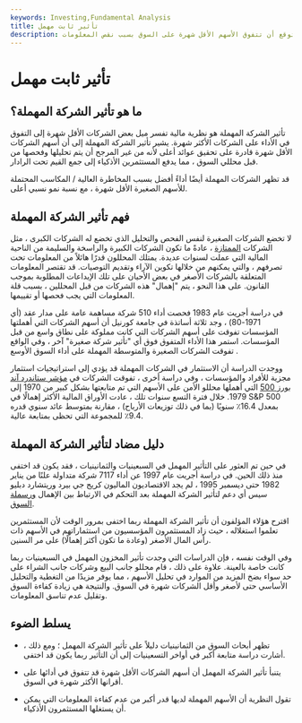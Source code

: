 ```yaml
---
keywords: Investing,Fundamental Analysis
title: تأثير ثابت مهمل
description: تأثير الشركة المهملة هو شذوذ في السوق يتوقع أن تتفوق الأسهم الأقل شهرة على السوق بسبب نقص المعلومات.
---
```


# تأثير ثابت مهمل
## ما هو تأثير الشركة المهملة؟

تأثير الشركة المهملة هو نظرية مالية تفسر ميل بعض الشركات الأقل شهرة إلى التفوق في الأداء على الشركات الأكثر شهرة. يشير تأثير الشركة المهملة إلى أن أسهم الشركات الأقل شهرة قادرة على تحقيق عوائد أعلى لأنه من غير المرجح أن يتم تحليلها وفحصها من قبل محللي السوق ، مما يدفع المستثمرين الأذكياء إلى جمع القيم تحت الرادار.

قد تظهر الشركات المهملة أيضًا أداءً أفضل بسبب المخاطرة العالية / المكاسب المحتملة للأسهم الصغيرة الأقل شهرة ، مع نسبة نمو نسبي أعلى.

## فهم تأثير الشركة المهملة

لا تخضع الشركات الصغيرة لنفس الفحص والتحليل الذي تخضع له الشركات الكبرى ، مثل الشركات [الممتازة](/bluechipstock) ، عادةً ما تكون الشركات الكبيرة والراسخة والسليمة من الناحية المالية التي عملت لسنوات عديدة. يمتلك المحللون قدرًا هائلاً من المعلومات تحت تصرفهم ، والتي يمكنهم من خلالها تكوين الآراء وتقديم التوصيات. قد تقتصر المعلومات المتعلقة بالشركات الأصغر في بعض الأحيان على تلك الإيداعات المطلوبة بموجب القانون. على هذا النحو ، يتم "إهمال" هذه الشركات من قبل المحللين ، بسبب قلة المعلومات التي يجب فحصها أو تقييمها.

في دراسة أجريت عام 1983 فحصت أداء 510 شركة مساهمة عامة على مدار عقد (أي 1971-80) ، وجد ثلاثة أساتذة في جامعة كورنيل أن أسهم الشركات التي أهملتها المؤسسات تفوقت على أسهم الشركات التي كانت مملوكة على نطاق واسع من قبل المؤسسات. استمر هذا الأداء المتفوق فوق أي "تأثير شركة صغيرة" آخر ، وفي الواقع تفوقت الشركات الصغيرة والمتوسطة المهملة على أداء السوق الأوسع .

ووجدت الدراسة أن الاستثمار في الشركات المهملة قد يؤدي إلى استراتيجيات استثمار مجزية للأفراد والمؤسسات ، وفي دراسة أخرى ، تفوقت الشركات في [مؤشر ستاندرد آند بورز 500](/sp) التي أهملها محللو الأمن على الأسهم التي تم متابعتها بشكل كبير من 1970 إلى 1979. خلال فترة التسع سنوات تلك ، عادت الأوراق المالية الأكثر إهمالًا في S&P 500 بمعدل 16.4٪ سنويًا (بما في ذلك توزيعات الأرباح) ، مقارنة بمتوسط عائد سنوي قدره 9.4٪ للمجموعة التي تحظى بمتابعة عالية.

## دليل مضاد لتأثير الشركة المهملة

في حين تم العثور على التأثير المهمل في السبعينيات والثمانينيات ، فقد يكون قد اختفى منذ ذلك الحين. في دراسة أجريت عام 1997 عن أداء 7117 شركة متداولة علنًا من يناير 1982 حتى ديسمبر 1995 ، لم يجد الاقتصاديون الماليون كريج جي بيرد وريتشارد دبليو سيس أي دعم لتأثير الشركة المهملة بعد التحكم في الارتباط بين الإهمال [ورسملة السوق](/marketcapitalization).

اقترح هؤلاء المؤلفون أن تأثير الشركة المهملة ربما اختفى بمرور الوقت لأن المستثمرين تعلموا استغلاله ، حيث زاد المستثمرون المؤسسيون من استثماراتهم في الأسهم ذات رأس المال الأصغر (وعادة ما تكون أكثر إهمالًا) على مر السنين.

وفي الوقت نفسه ، فإن الدراسات التي وجدت تأثير المخزون المهمل في السبعينيات ربما كانت خاصة بالعينة. علاوة على ذلك ، قام محللو جانب البيع وشركات جانب الشراء على حد سواء بضخ المزيد من الموارد في تحليل الأسهم ، مما يوفر مزيدًا من التغطية والتحليل الأساسي حتى لأصغر وأقل الشركات شهرة في السوق. والنتيجة هي زيادة كفاءة السوق وتقليل عدم تناسق المعلومات.

## يسلط الضوء

- تظهر أبحاث السوق من الثمانينيات دليلاً على تأثير الشركة المهمل ؛ ومع ذلك ، أشارت دراسة متابعة أكبر في أواخر التسعينيات إلى أن التأثير ربما يكون قد اختفى.

- يتنبأ تأثير الشركة المهمل أن أسهم الشركات الأقل شهرة قد تتفوق في أدائها على أقرانها الأكثر شهرة في السوق.

- تقول النظرية أن الأسهم المهملة لديها قدر أكبر من عدم كفاءة المعلومات التي يمكن أن يستغلها المستثمرون الأذكياء.

